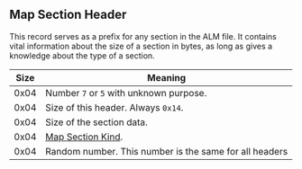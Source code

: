 ## Map Section Header

This record serves as a prefix for any section in the ALM file.
It contains vital information about the size of a section in bytes, as long as
gives a knowledge about the type of a section.

 Size | Meaning
------|---------
 0x04 | Number `7` or `5` with unknown purpose.
 0x04 | Size of this header. Always `0x14`.
 0x04 | Size of the section data.
 0x04 | [Map Section Kind](../../Enumerations/ALM/MapSectionKind.md).
 0x04 | Random number. This number is the same for all headers
